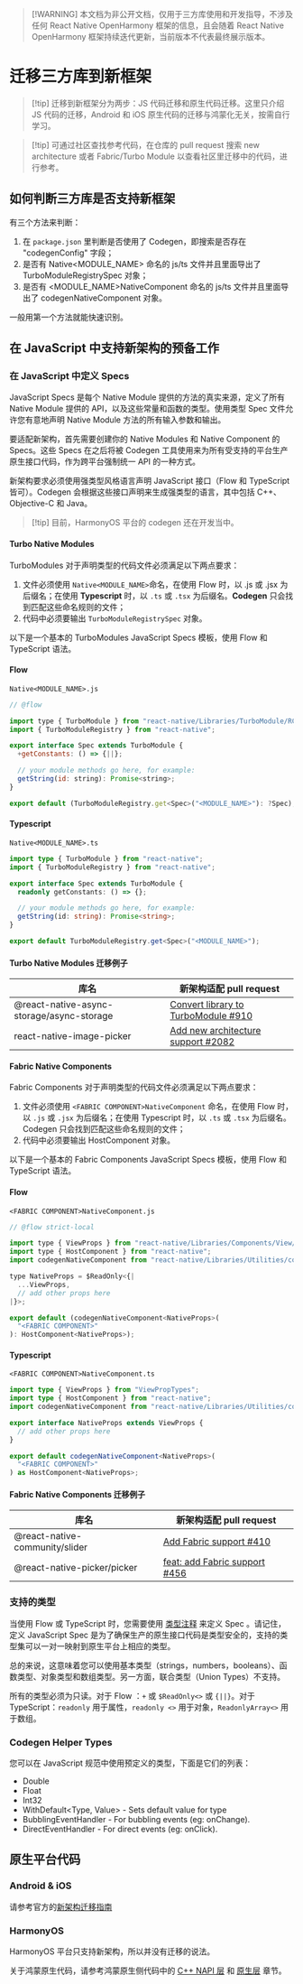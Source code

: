 > [!WARNING] 本文档为非公开文档，仅用于三方库使用和开发指导，不涉及任何 React Native OpenHarmony 框架的信息，且会随着 React Native OpenHarmony 框架持续迭代更新，当前版本不代表最终展示版本。

# 迁移三方库到新框架

> [!tip] 迁移到新框架分为两步：JS 代码迁移和原生代码迁移。这里只介绍 JS 代码的迁移，Android 和 iOS 原生代码的迁移与鸿蒙化无关，按需自行学习。

> [!tip] 可通过社区查找参考代码，在仓库的 pull request 搜索 new architecture 或者 Fabric/Turbo Module 以查看社区里迁移中的代码，进行参考。

## 如何判断三方库是否支持新框架

有三个方法来判断：

1. 在 `package.json` 里判断是否使用了 Codegen，即搜索是否存在 "codegenConfig" 字段；
2. 是否有 Native<MODULE_NAME> 命名的 js/ts 文件并且里面导出了 TurboModuleRegistrySpec 对象；
3. 是否有 <MODULE_NAME>NativeComponent 命名的 js/ts 文件并且里面导出了 codegenNativeComponent 对象。

一般用第一个方法就能快速识别。

## 在 JavaScript 中支持新架构的预备工作

### 在 JavaScript 中定义 Specs

JavaScript Specs 是每个 Native Module 提供的方法的真实来源，定义了所有 Native Module 提供的 API，以及这些常量和函数的类型。使用类型 Spec 文件允许您有意地声明 Native Module 方法的所有输入参数和输出。

要适配新架构，首先需要创建你的 Native Modules 和 Native Component 的 Specs。这些 Specs 在之后将被 Codegen 工具使用来为所有受支持的平台生产原生接口代码，作为跨平台强制统一 API 的一种方式。

新架构要求必须使用强类型风格语言声明 JavaScript 接口（Flow 和 TypeScript 皆可）。Codegen 会根据这些接口声明来生成强类型的语言，其中包括 C++、Objective-C 和 Java。

> [!tip] 目前，HarmonyOS 平台的 codegen 还在开发当中。

#### Turbo Native Modules

TurboModules 对于声明类型的代码文件必须满足以下两点要求：

1. 文件必须使用 `Native<MODULE_NAME>`命名，在使用 Flow 时，以 .js 或 .jsx 为后缀名；在使用 **Typescript** 时，以 `.ts` 或 `.tsx` 为后缀名。**Codegen** 只会找到匹配这些命名规则的文件；
2. 代码中必须要输出 `TurboModuleRegistrySpec` 对象。

以下是一个基本的 TurboModules JavaScript Specs 模板，使用 Flow 和 TypeScript 语法。

<!-- tabs:start -->

#### **Flow**

`Native<MODULE_NAME>.js`

```js
// @flow

import type { TurboModule } from "react-native/Libraries/TurboModule/RCTExport";
import { TurboModuleRegistry } from "react-native";

export interface Spec extends TurboModule {
  +getConstants: () => {||};

  // your module methods go here, for example:
  getString(id: string): Promise<string>;
}

export default (TurboModuleRegistry.get<Spec>("<MODULE_NAME>"): ?Spec);
```

#### **Typescript**

`Native<MODULE_NAME>.ts`

```ts
import type { TurboModule } from "react-native";
import { TurboModuleRegistry } from "react-native";

export interface Spec extends TurboModule {
  readonly getConstants: () => {};

  // your module methods go here, for example:
  getString(id: string): Promise<string>;
}

export default TurboModuleRegistry.get<Spec>("<MODULE_NAME>");
```

<!-- tabs:end -->

#### Turbo Native Modules 迁移例子

| 库名                                      | 新架构适配 pull request                                                                                                      |
| ----------------------------------------- | ---------------------------------------------------------------------------------------------------------------------------- |
| @react-native-async-storage/async-storage | [Convert library to TurboModule #910](https://github.com/react-native-async-storage/async-storage/pull/910/files)            |
| react-native-image-picker                 | [Add new architecture support #2082](https://github.com/react-native-image-picker/react-native-image-picker/pull/2082/files) |

#### Fabric Native Components

Fabric Components 对于声明类型的代码文件必须满足以下两点要求：

1. 文件必须使用 `<FABRIC COMPONENT>NativeComponent` 命名，在使用 Flow 时，以 `.js` 或 `.jsx` 为后缀名；在使用 Typescript 时，以 `.ts` 或 `.tsx` 为后缀名。Codegen 只会找到匹配这些命名规则的文件；
2. 代码中必须要输出 HostComponent 对象。

以下是一个基本的 Fabric Components JavaScript Specs 模板，使用 Flow 和 TypeScript 语法。

<!-- tabs:start -->

#### **Flow**

`<FABRIC COMPONENT>NativeComponent.js`

```js
// @flow strict-local

import type { ViewProps } from "react-native/Libraries/Components/View/ViewPropTypes";
import type { HostComponent } from "react-native";
import codegenNativeComponent from "react-native/Libraries/Utilities/codegenNativeComponent";

type NativeProps = $ReadOnly<{|
  ...ViewProps,
  // add other props here
|}>;

export default (codegenNativeComponent<NativeProps>(
  "<FABRIC COMPONENT>"
): HostComponent<NativeProps>);
```

#### **Typescript**

`<FABRIC COMPONENT>NativeComponent.ts`

```ts
import type { ViewProps } from "ViewPropTypes";
import type { HostComponent } from "react-native";
import codegenNativeComponent from "react-native/Libraries/Utilities/codegenNativeComponent";

export interface NativeProps extends ViewProps {
  // add other props here
}

export default codegenNativeComponent<NativeProps>(
  "<FABRIC COMPONENT>"
) as HostComponent<NativeProps>;
```

<!-- tabs:end -->

#### Fabric Native Components 迁移例子

| 库名                                      | 新架构适配 pull request                                                                                                      |
| ----------------------------------------- | ---------------------------------------------------------------------------------------------------------------------------- |
| @react-native-community/slider | [Add Fabric support #410](https://github.com/callstack/react-native-slider/pull/410/files)            |
| @react-native-picker/picker                 | [feat: add Fabric support #456](https://github.com/react-native-picker/picker/pull/456/files) |

### 支持的类型

当使用 Flow 或 TypeScript 时，您需要使用 [类型注释](https://flow.org/en/docs/types/) 来定义 Spec 。请记住，定义 JavaScript Spec 是为了确保生产的原生接口代码是类型安全的，支持的类型集可以一对一映射到原生平台上相应的类型。

总的来说，这意味着您可以使用基本类型（strings，numbers，booleans）、函数类型、对象类型和数组类型。另一方面，联合类型（Union Types）不支持。

所有的类型必须为只读。对于 Flow ：`+` 或 `$ReadOnly<>` 或 `{||}`。对于 TypeScript：`readonly` 用于属性，`readonly <>` 用于对象，`ReadonlyArray<>` 用于数组。

### Codegen Helper Types

您可以在 JavaScript 规范中使用预定义的类型，下面是它们的列表：

- Double
- Float
- Int32
- WithDefault<Type, Value> - Sets default value for type
- BubblingEventHandler<T> - For bubbling events (eg: onChange).
- DirectEventHandler<T> - For direct events (eg: onClick).

## 原生平台代码

### Android & iOS

请参考官方的[新架构迁移指南](https://reactnative.cn/docs/new-architecture-intro)

### HarmonyOS

HarmonyOS 平台只支持新架构，所以并没有迁移的说法。

关于鸿蒙原生代码，请参考鸿蒙原生侧代码中的 [C++ NAPI 层](zh-cn/cpp.md) 和 [原生层](zh-cn/native.md) 章节。